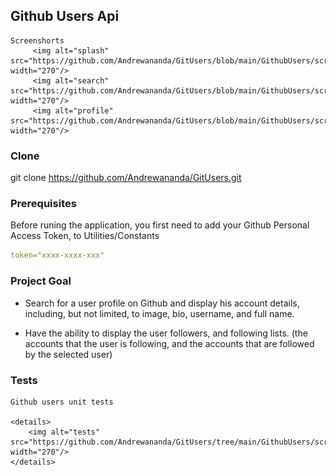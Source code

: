 ## Github Users Api
	
	Screenshorts
		 <img alt="splash" src="https://github.com/Andrewananda/GitUsers/blob/main/GithubUsers/screenshot/splash.png" width="270"/> 
		 <img alt="search" src="https://github.com/Andrewananda/GitUsers/blob/main/GithubUsers/screenshot/search.png" width="270"/> 
		 <img alt="profile" src="https://github.com/Andrewananda/GitUsers/blob/main/GithubUsers/screenshot/profile.png" width="270"/>


### Clone
git clone https://github.com/Andrewananda/GitUsers.git


### Prerequisites
Before runing the application, you first need to add your Github Personal Access Token, to Utilities/Constants

```yaml
token="xxxx-xxxx-xxx"
```

### Project Goal

* Search for a user profile on Github and display his account details, including, but not limited, to image, bio, username, and full name.

* Have the ability to display the user followers, and following lists. (the accounts that the user is following, and the accounts that are followed by the selected user)


### Tests
	Github users unit tests
	
	<details>
		<img alt="tests" src="https://github.com/Andrewananda/GitUsers/tree/main/GithubUsers/screenshot/tests.png" width="270"/>
	</details>

